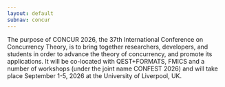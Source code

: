 ```yaml
---
layout: default
subnav: concur
---
```



The purpose of CONCUR 2026, the 37th International Conference on Concurrency Theory, is to bring together researchers, developers, and students in order to advance the theory of concurrency, and promote its applications. It will be co-located with QEST+FORMATS, FMICS and a number of workshops (under the joint name CONFEST 2026) and will take place September 1-5, 2026 at the University of Liverpool, UK.

<html>
 <head>
    <style>
    {
        box-sizing: border-box;
    }
    /* Set additional styling options for the columns*/
    .column {
    width: 50%;
    }

    .row:after {
    content: "";
    display: table;
    clear: both;
    }
    </style>
 </head>
 <body>
    <div class="row">
        <div class="column">
            &nbsp;&nbsp;<p><b>News:</b></p>
            &nbsp;&nbsp;<p>TBA</p>
        </div>   
        <div class="column">
            <p><b>Important Dates:</b></p>
            <p>TBA</p>
        </div>
    </div>
 </body>
</html>

